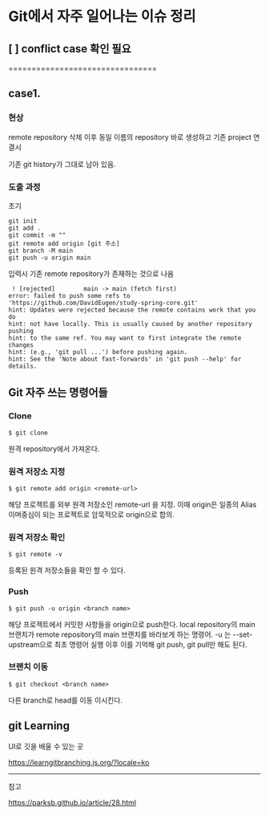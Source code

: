 # Git에서 자주 일어나는 이슈 정리

## [ ] conflict  case 확인 필요

================================

## case1.

### 현상

remote repository 삭제 이후 동일 이름의 repository 바로 생성하고 기존 project 연결시

기존 git history가 그대로 남아 있음.

### 도출 과정

초기 
```
git init
git add .
git commit -m ""
git remote add origin [git 주소]
git branch -M main
git push -u origin main
```

입력시 기존 remote repository가 존재하는 것으로 나옴

```
 ! [rejected]        main -> main (fetch first)
error: failed to push some refs to 'https://github.com/DavidEugen/study-spring-core.git'
hint: Updates were rejected because the remote contains work that you do
hint: not have locally. This is usually caused by another repository pushing
hint: to the same ref. You may want to first integrate the remote changes
hint: (e.g., 'git pull ...') before pushing again.
hint: See the 'Note about fast-forwards' in 'git push --help' for details.
```




## Git 자주 쓰는 명령어들

### Clone

```shell
$ git clone
```

원격 repository에서 가져온다.



### 원격 저장소 지정

```shell
$ git remote add origin <remote-url>
```

해당 프로젝트를 외부 원격 저장소인 remote-url 을 지정. 이때 origin은 일종의 Alias 이며중심이 되는 프로젝트로 암묵적으로 origin으로 합의.


### 원격 저장소 확인

```shell
$ git remote -v
```

등록된 원격 저장소들을 확인 할 수 있다.

### Push

```shell
$ git push -u origin <branch name>
```

해당 프로젝트에서 커밋한 사항들을 origin으로 push한다. local repository의 main 브랜치가 remote repository의 main 브랜치를 바라보게 하는 명령어. -u 는 --set-upstream으로 최초 명령어 실행 이후 이를 기억해 git push, git pull만 해도 된다.

### 브랜치 이동

```shell
$ git checkout <branch name>
```

다른 branch로 head를 이동 이시킨다.



## git Learning

UI로 깃을 배울 수 있는 곳

https://learngitbranching.js.org/?locale=ko



---

참고

https://parksb.github.io/article/28.html
